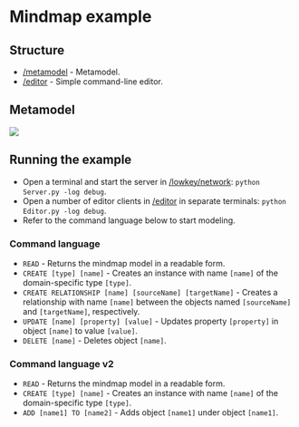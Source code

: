 # Mindmap example

## Structure

- [/metamodel](https://github.com/david-istvan/lowkey-examples/mindmap/metamodel) - Metamodel.
- [/editor](https://github.com/david-istvan/lowkey-examples/mindmap/editor) - Simple command-line editor.

## Metamodel

<img src="https://github.com/david-istvan/lowkey/blob/main/lowkey-examples/mindmap/docs/mindmapMM.png"/>

## Running the example

- Open a terminal and start the server in [/lowkey/network](https://github.com/david-istvan/lowkey/tree/main/lowkey/network): ```python Server.py -log debug```.
- Open a number of editor clients in [/editor](https://github.com/david-istvan/lowkey-examples/mindmap/editor) in separate terminals: ```python Editor.py -log debug```.
- Refer to the command language below to start modeling.

### Command language

- ```READ``` - Returns the mindmap model in a readable form.
- ```CREATE [type] [name]``` - Creates an instance with name ```[name]``` of the domain-specific type ```[type]```.
- ```CREATE RELATIONSHIP [name] [sourceName] [targetName]``` - Creates a relationship with name ```[name]``` between the objects named ```[sourceName]``` and ```[targetName]```, respectively.
- ```UPDATE [name] [property] [value]``` - Updates property ```[property]``` in object ```[name]``` to value ```[value]```.
- ```DELETE [name]``` - Deletes object ```[name]```.

### Command language v2
- ```READ``` - Returns the mindmap model in a readable form.
- ```CREATE [type] [name]``` - Creates an instance with name ```[name]``` of the domain-specific type ```[type]```.
- ```ADD [name1] TO [name2]``` - Adds object ```[name1]``` under object ```[name1]```.
